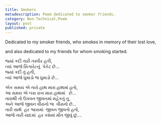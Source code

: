 ```yaml
---
title: Smokers
metadescription: Poem dedicated to smoker friends.
category: Non-Technical,Poem
layout: post
published: private
---
```

Dedicated to my smoker friends, who smokes in memory of their lost love,

and also dedicated to my friends for whom smoking started.

જ્યાં કદી તારી તસ્વીર હતી,   
ત્યાં આજે સિગારેટનું&nbsp; પેકેટ છે...   
જ્યાં કદી તું હતી,   
ત્યાં આજે ધુમાડો જ ધુમાડો છે...   
<!--excerpt-->
એક સમય એ તારો હાથ મારા હાથમાં હતો,   
આ સમય એ બસ રાખ મારા હાથમાં&nbsp;&nbsp; છે...   
તારાથી તો ઉપવન જીવનમાં મહેકતું તુ,   
અને આજે જીવન વીરાનો જ&nbsp; વીરાનો છે...   
તારી સાથે&nbsp; હર શ્વાસમાં&nbsp; જીવન જીવતો હતો,   
આજે તારી યાદમાં&nbsp; હર કશમાં મૌત જીવું છું....